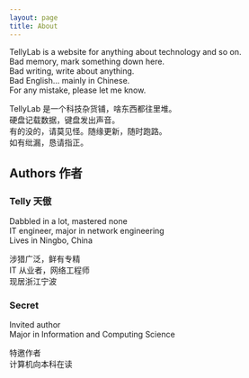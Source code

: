 ```yaml
---
layout: page
title: About
---
```


TellyLab is a website for anything about technology and so on.  
Bad memory, mark something down here.  
Bad writing, write about anything.  
Bad English... mainly in Chinese.  
For any mistake, please let me know.

TellyLab 是一个科技杂货铺，啥东西都往里堆。  
硬盘记载数据，键盘发出声音。  
有的没的，请莫见怪。随缘更新，随时跑路。  
如有纰漏，恳请指正。

## Authors 作者

### Telly 天傲

Dabbled in a lot, mastered none  
IT engineer, major in network engineering  
Lives in Ningbo, China

涉猎广泛，鲜有专精  
IT 从业者，网络工程师  
现居浙江宁波

### Secret

Invited author  
Major in Information and Computing Science

特邀作者  
计算机向本科在读
